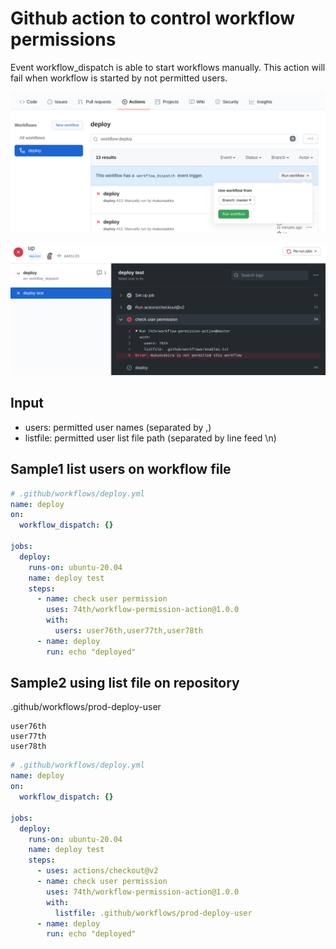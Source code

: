 # Github action to control workflow permissions

Event workflow_dispatch is able to start workflows manually.
This action will fail when workflow is started by not permitted users.

![](workflow_dispatch.png)

![](not_permitted.png)

## Input

- users: permitted user names (separated by ,)
- listfile: permitted user list file path (separated by line feed \\n)

## Sample1 list users on workflow file

```yaml
# .github/workflows/deploy.yml
name: deploy
on:
  workflow_dispatch: {}

jobs:
  deploy:
    runs-on: ubuntu-20.04
    name: deploy test
    steps:
      - name: check user permission
        uses: 74th/workflow-permission-action@1.0.0
        with:
          users: user76th,user77th,user78th
      - name: deploy
        run: echo "deployed"
```

## Sample2 using list file on repository

.github/workflows/prod-deploy-user

```
user76th
user77th
user78th
```

```yaml
# .github/workflows/deploy.yml
name: deploy
on:
  workflow_dispatch: {}

jobs:
  deploy:
    runs-on: ubuntu-20.04
    name: deploy test
    steps:
      - uses: actions/checkout@v2
      - name: check user permission
        uses: 74th/workflow-permission-action@1.0.0
        with:
          listfile: .github/workflows/prod-deploy-user
      - name: deploy
        run: echo "deployed"
```
